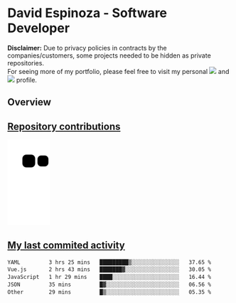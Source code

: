 # David Espinoza - Software Developer
<div id="links">
  <p>
    <strong>Disclaimer:</strong> Due to privacy policies in contracts by the companies/customers, some projects needed to be hidden as private repositories. <br />
For seeing more of my portfolio, please feel free to visit my personal <a href="https://davidespinoza.dev" target="_blank"><img src="https://img.shields.io/badge/website-000000?style=for-the-badge&logo=About.me&logoColor=white" target="_blank"></a> and <a href="https://www.linkedin.com/in/despinozap" target="_blank"><img src="https://img.shields.io/badge/LinkedIn-0077B5?style=for-the-badge&logo=linkedin&logoColor=white" target="_blank"></a> profile.
  </p>
</div>

## Overview

<div id="stats">
  <a href="https://github.com/despinozap">
  <!--
    <img height="180em" style="margin: 0em 10em;" src="https://github-readme-stats.vercel.app/api?username=despinozap&show_icons=true&include_all_commits=true&count_private=true&theme=default"/>
    <img height="180em" style="margin: 0em 10em;" src="https://github-readme-stats.vercel.app/api/top-langs/?username=despinozap&layout=compact&langs_count=7&theme=default"/>
  -->
</div>
 
## Repository contributions
<div id="snake"> 

  ![Snake animation](https://github.com/despinozap/despinozap/blob/output/github-contribution-grid-snake.svg)
</div>

## My last commited activity
<!--START_SECTION:waka-->

```txt
YAML         3 hrs 25 mins   █████████▒░░░░░░░░░░░░░░░   37.65 %
Vue.js       2 hrs 43 mins   ███████▓░░░░░░░░░░░░░░░░░   30.05 %
JavaScript   1 hr 29 mins    ████░░░░░░░░░░░░░░░░░░░░░   16.44 %
JSON         35 mins         █▓░░░░░░░░░░░░░░░░░░░░░░░   06.56 %
Other        29 mins         █▒░░░░░░░░░░░░░░░░░░░░░░░   05.35 %
```

<!--END_SECTION:waka-->
